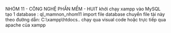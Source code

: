 NHÓM 11 - CÔNG NGHỆ PHẦN MỀM - HUIT
khởi chạy xampp
vào MySQL tạo 1 database : ql_mamnon_nhom11
import file database 
chuyển file tài này theo đường dẫn: C:\xampp\htdocs\..
chạy qua visual code hoặc trực tiếp qua apache của xampp 
